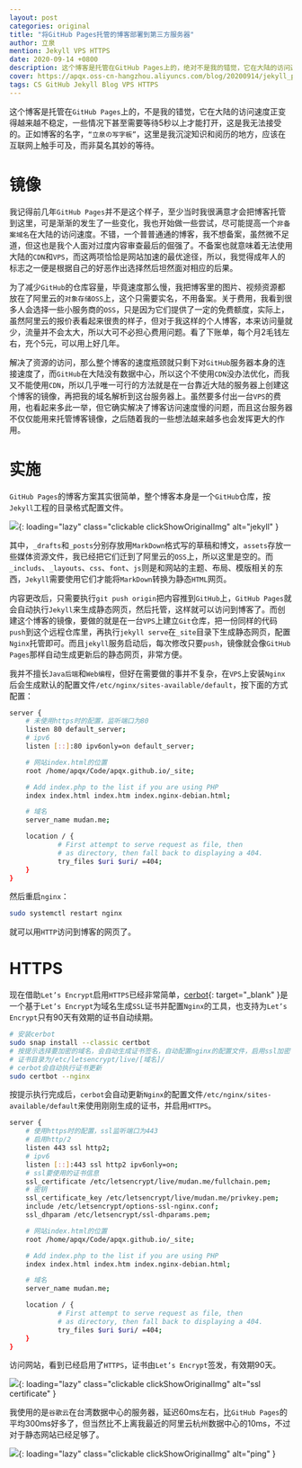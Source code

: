 ```yaml
---
layout: post
categories: original
title: "将GitHub Pages托管的博客部署到第三方服务器"
author: 立泉
mention: Jekyll VPS HTTPS
date: 2020-09-14 +0800
description: 这个博客是托管在GitHub Pages上的，绝对不是我的错觉，它在大陆的访问速度正变得越来越不稳定，一些情况下甚至需要等待5秒以上才能打开，这是我无法接受的。正如博客的名字，“立泉の写字板”，这里是我沉淀知识和阅历的地方，应该在互联网上触手可及，而非莫名其妙的等待。
cover: https://apqx.oss-cn-hangzhou.aliyuncs.com/blog/20200914/jekyll_project.png
tags: CS GitHub Jekyll Blog VPS HTTPS
---
```


这个博客是托管在`GitHub Pages`上的，不是我的错觉，它在大陆的访问速度正变得越来越不稳定，一些情况下甚至需要等待5秒以上才能打开，这是我无法接受的。正如博客的名字，`“立泉の写字板”`，这里是我沉淀知识和阅历的地方，应该在互联网上触手可及，而非莫名其妙的等待。

# 镜像

我记得前几年`GitHub Pages`并不是这个样子，至少当时我很满意才会把博客托管到这里，可是渐渐的发生了一些变化，我也开始做一些尝试，尽可能提高一个`非备案域名`在大陆的访问速度。不错，一个普普通通的博客，我不想备案，虽然微不足道，但这也是我个人面对过度内容审查最后的倔强了。不备案也就意味着无法使用大陆的`CDN`和`VPS`，而这两项恰恰是网站加速的最优途径，所以，我觉得成年人的标志之一便是根据自己的好恶作出选择然后坦然面对相应的后果。

为了减少`GitHub`的仓库容量，毕竟速度那么慢，我把博客里的图片、视频资源都放在了阿里云的`对象存储OSS`上，这个只需要实名，不用备案。关于费用，我看到很多人会选择一些小服务商的`OSS`，只是因为它们提供了一定的免费额度，实际上，虽然阿里云的报价表看起来很贵的样子，但对于我这样的个人博客，本来访问量就少，流量并不会太大，所以大可不必担心费用问题。看了下账单，每个月2毛钱左右，充个5元，可以用上好几年。

解决了资源的访问，那么整个博客的速度瓶颈就只剩下对`GitHub`服务器本身的连接速度了，而`GitHub`在大陆没有数据中心，所以这个不使用`CDN`没办法优化，而我又不能使用`CDN`，所以几乎唯一可行的方法就是在一台靠近大陆的服务器上创建这个博客的镜像，再把我的域名解析到这台服务器上。虽然要多付出一台`VPS`的费用，也看起来多此一举，但它确实解决了博客访问速度慢的问题，而且这台服务器不仅仅能用来托管博客镜像，之后随着我的一些想法越来越多也会发挥更大的作用。

# 实施

`GitHub Pages`的博客方案其实很简单，整个博客本身是一个`GitHub`仓库，按`Jekyll`工程的目录格式配置文件。

![](https://apqx.oss-cn-hangzhou.aliyuncs.com/blog/20200914/jekyll_project.png){: loading="lazy" class="clickable clickShowOriginalImg" alt="jekyll" }

其中，`_drafts`和`_posts`分别存放用`MarkDown`格式写的草稿和博文，`assets`存放一些媒体资源文件，我已经把它们迁到了阿里云的`OSS`上，所以这里是空的。而`_includs`、`_layouts`、`css`、`font`、`js`则是和网站的主题、布局、模版相关的东西，`Jekyll`需要使用它们才能将`MarkDown`转换为静态`HTML`网页。

内容更改后，只需要执行`git push origin`把内容推到`GitHub`上，`GitHub Pages`就会自动执行`Jekyll`来生成静态网页，然后托管，这样就可以访问到博客了。而创建这个博客的镜像，要做的就是在一台`VPS`上建立`Git`仓库，把一份同样的代码`push`到这个远程仓库里，再执行`jekyll serve`在`_site`目录下生成静态网页，配置`Nginx`托管即可。而且`jekyll`服务启动后，每次修改只要`push`，镜像就会像`GitHub Pages`那样自动生成更新后的静态网页，非常方便。

我并不擅长`Java后端`和`Web编程`，但好在需要做的事并不复杂，在`VPS`上安装`Nginx`后会生成默认的配置文件`/etc/nginx/sites-available/default`，按下面的方式配置：

```sh
server {
    # 未使用https时的配置，监听端口为80
    listen 80 default_server;
    # ipv6
    listen [::]:80 ipv6only=on default_server;

    # 网站index.html的位置
    root /home/apqx/Code/apqx.github.io/_site;

    # Add index.php to the list if you are using PHP
    index index.html index.htm index.nginx-debian.html;

    # 域名
    server_name mudan.me;

    location / {
            # First attempt to serve request as file, then
            # as directory, then fall back to displaying a 404.
            try_files $uri $uri/ =404;
    }
}
```

然后重启`nginx`：

```sh
sudo systemctl restart nginx
```

就可以用`HTTP`访问到博客的网页了。

# HTTPS

现在借助`Let’s Encrypt`启用`HTTPS`已经非常简单，[cerbot](https://certbot.eff.org/lets-encrypt/ubuntufocal-nginx){: target="_blank" }是一个基于`Let’s Encrypt`为域名生成`SSL`证书并配置`Nginx`的工具，也支持为`Let’s Encrypt`只有90天有效期的证书自动续期。

```sh
# 安装cerbot
sudo snap install --classic certbot
# 按提示选择要加密的域名，会自动生成证书签名，自动配置nginx的配置文件，启用ssl加密
# 证书目录为/etc/letsencrypt/live/[域名]/
# cerbot会自动执行证书更新
sudo certbot --nginx
```

按提示执行完成后，`cerbot`会自动更新`Nginx`的配置文件`/etc/nginx/sites-available/default`来使用刚刚生成的证书，并启用`HTTPS`。

```sh
server {
    # 使用https时的配置，ssl监听端口为443
    # 启用http/2
    listen 443 ssl http2; 
    # ipv6
    listen [::]:443 ssl http2 ipv6only=on; 
    # ssl要使用的证书信息
    ssl_certificate /etc/letsencrypt/live/mudan.me/fullchain.pem; 
    # 密钥
    ssl_certificate_key /etc/letsencrypt/live/mudan.me/privkey.pem; 
    include /etc/letsencrypt/options-ssl-nginx.conf; 
    ssl_dhparam /etc/letsencrypt/ssl-dhparams.pem; 

    # 网站index.html的位置
    root /home/apqx/Code/apqx.github.io/_site;

    # Add index.php to the list if you are using PHP
    index index.html index.htm index.nginx-debian.html;

    # 域名
    server_name mudan.me;

    location / {
            # First attempt to serve request as file, then
            # as directory, then fall back to displaying a 404.
            try_files $uri $uri/ =404;
    }
}
```

访问网站，看到已经启用了`HTTPS`，证书由`Let’s Encrypt`签发，有效期90天。

![](https://apqx.oss-cn-hangzhou.aliyuncs.com/blog/20200914/lets_encrypt.jpg){: loading="lazy" class="clickable clickShowOriginalImg" alt="ssl certificate" }

我使用的是`谷歌云`在台湾数据中心的服务器，延迟60ms左右，比`GitHub Pages`的平均300ms好多了，但当然比不上离我最近的阿里云杭州数据中心的10ms，不过对于静态网站已经足够了。

![](https://apqx.oss-cn-hangzhou.aliyuncs.com/blog/20200914/ping_apqxme.jpg){: loading="lazy" class="clickable clickShowOriginalImg" alt="ping" }